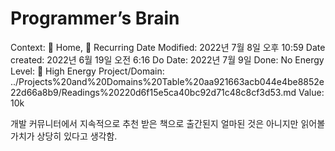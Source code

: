 # Programmer’s Brain

Context: 🏡 Home, 🔁 Recurring
Date Modified: 2022년 7월 8일 오후 10:59
Date created: 2022년 6월 19일 오전 6:16
Do Date: 2022년 7월 9일
Done: No
Energy Level: 🔋 High Energy
Project/Domain: ../Projects%20and%20Domains%20Table%20aa921663acb044e4be8852e22d66a8b9/Readings%20220d6f15e5ca40bc92d71c48c8cf3d53.md
Value: 10k

개발 커뮤니터에서 지속적으로 추천 받은 책으로 출간된지 얼마된 것은 아니지만 읽어볼 가치가 상당히 있다고 생각함.